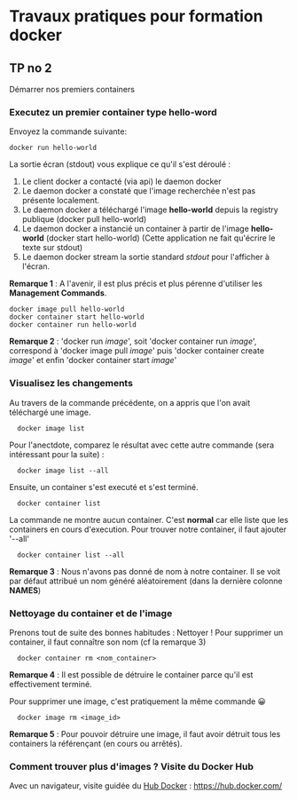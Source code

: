 # Travaux pratiques pour formation docker

## TP no 2
Démarrer nos premiers containers


### Executez un premier container type hello-word

Envoyez la commande suivante:
```
docker run hello-world
```

La sortie écran (stdout) vous explique ce qu'il s'est déroulé :
 1. Le client docker a contacté (via api) le daemon docker
 2. Le daemon docker a constaté que l'image recherchée n'est pas présente localement.
 3. Le daemon docker a téléchargé l'image **hello-world** depuis la registry publique (docker pull hello-world)
 4. Le daemon docker a instancié un container à partir de l'image **hello-world** (docker start hello-world)
    (Cette application ne fait qu'écrire le texte sur stdout)
 5. Le daemon docker stream la sortie standard *stdout* pour l'afficher à l'écran.

**Remarque 1** : A l'avenir, il est plus précis et plus pérenne d'utiliser les **Management Commands**. 
```
docker image pull hello-world
docker container start hello-world
docker container run hello-world
```

**Remarque 2** : 'docker run *image*', soit 'docker container run *image*', correspond à 'docker image pull *image*' puis 'docker container create *image*' et enfin 'docker container start *image*'


### Visualisez les changements
Au travers de la commande précédente, on a appris que l'on avait téléchargé une image.
   ```
     docker image list
   ```

Pour l'anectdote, comparez le résultat avec cette autre commande (sera intéressant pour la suite) :
   ```
     docker image list --all
   ```
 
Ensuite, un container s'est executé et s'est terminé.
   ```
     docker container list
   ```

La commande ne montre aucun container. C'est **normal** car elle liste que les containers en cours d'execution. Pour trouver notre container, il faut ajouter '--all'
   ```
     docker container list --all
   ```

**Remarque 3** : Nous n'avons pas donné de nom à notre container. Il se voit par défaut attribué un nom généré aléatoirement (dans la dernière colonne **NAMES**)


### Nettoyage du container et de l'image
Prenons tout de suite des bonnes habitudes : Nettoyer !
Pour supprimer un container, il faut connaître son nom (cf la remarque 3)
   ```
     docker container rm <nom_container>
   ```
**Remarque 4** : Il est possible de détruire le container parce qu'il est effectivement terminé. 

Pour supprimer une image, c'est pratiquement la même commande  :grinning:
   ```
     docker image rm <image_id>
   ```
**Remarque 5** : Pour pouvoir détruire une image, il faut avoir détruit tous les containers la référençant (en cours ou arrêtés).


### Comment trouver plus d'images ? Visite du Docker Hub

Avec un navigateur, visite guidée du [Hub Docker](https://hub.docker.com/) : https://hub.docker.com/

